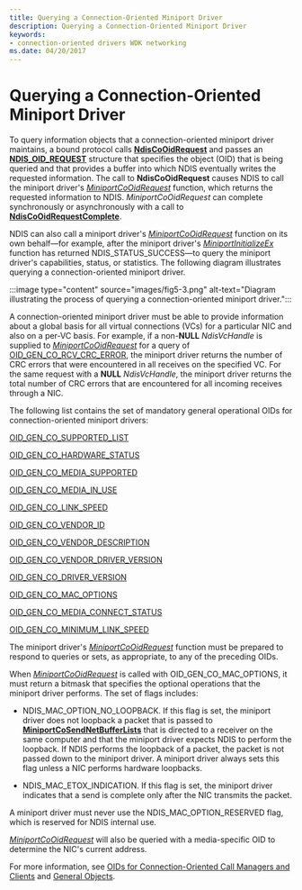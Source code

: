 ```yaml
---
title: Querying a Connection-Oriented Miniport Driver
description: Querying a Connection-Oriented Miniport Driver
keywords:
- connection-oriented drivers WDK networking
ms.date: 04/20/2017
---
```


# Querying a Connection-Oriented Miniport Driver





To query information objects that a connection-oriented miniport driver maintains, a bound protocol calls [**NdisCoOidRequest**](/windows-hardware/drivers/ddi/ndis/nf-ndis-ndiscooidrequest) and passes an [**NDIS\_OID\_REQUEST**](/windows-hardware/drivers/ddi/oidrequest/ns-oidrequest-ndis_oid_request) structure that specifies the object (OID) that is being queried and that provides a buffer into which NDIS eventually writes the requested information. The call to **NdisCoOidRequest** causes NDIS to call the miniport driver's [*MiniportCoOidRequest*](/windows-hardware/drivers/ddi/ndis/nc-ndis-miniport_co_oid_request) function, which returns the requested information to NDIS. *MiniportCoOidRequest* can complete synchronously or asynchronously with a call to [**NdisCoOidRequestComplete**](/windows-hardware/drivers/ddi/ndis/nf-ndis-ndiscooidrequestcomplete).

NDIS can also call a miniport driver's [*MiniportCoOidRequest*](/windows-hardware/drivers/ddi/ndis/nc-ndis-miniport_co_oid_request) function on its own behalf—for example, after the miniport driver's [*MiniportInitializeEx*](/windows-hardware/drivers/ddi/ndis/nc-ndis-miniport_initialize) function has returned NDIS\_STATUS\_SUCCESS—to query the miniport driver's capabilities, status, or statistics. The following diagram illustrates querying a connection-oriented miniport driver.

:::image type="content" source="images/fig5-3.png" alt-text="Diagram illustrating the process of querying a connection-oriented miniport driver.":::

A connection-oriented miniport driver must be able to provide information about a global basis for all virtual connections (VCs) for a particular NIC and also on a per-VC basis. For example, if a non-**NULL** *NdisVcHandle* is supplied to [*MiniportCoOidRequest*](/windows-hardware/drivers/ddi/ndis/nc-ndis-miniport_co_oid_request) for a query of [OID\_GEN\_CO\_RCV\_CRC\_ERROR](./oid-gen-co-rcv-crc-error.md), the miniport driver returns the number of CRC errors that were encountered in all receives on the specified VC. For the same request with a **NULL** *NdisVcHandle*, the miniport driver returns the total number of CRC errors that are encountered for all incoming receives through a NIC.

The following list contains the set of mandatory general operational OIDs for connection-oriented miniport drivers:

[OID\_GEN\_CO\_SUPPORTED\_LIST](./oid-gen-co-supported-list.md)

[OID\_GEN\_CO\_HARDWARE\_STATUS](./oid-gen-co-hardware-status.md)

[OID\_GEN\_CO\_MEDIA\_SUPPORTED](./oid-gen-co-media-supported.md)

[OID\_GEN\_CO\_MEDIA\_IN\_USE](./oid-gen-co-media-in-use.md)

[OID\_GEN\_CO\_LINK\_SPEED](./oid-gen-co-link-speed.md)

[OID\_GEN\_CO\_VENDOR\_ID](./oid-gen-co-vendor-id.md)

[OID\_GEN\_CO\_VENDOR\_DESCRIPTION](./oid-gen-co-vendor-description.md)

[OID\_GEN\_CO\_VENDOR\_DRIVER\_VERSION](./oid-gen-co-vendor-driver-version.md)

[OID\_GEN\_CO\_DRIVER\_VERSION](./oid-gen-co-driver-version.md)

[OID\_GEN\_CO\_MAC\_OPTIONS](./oid-gen-co-mac-options.md)

[OID\_GEN\_CO\_MEDIA\_CONNECT\_STATUS](./oid-gen-co-media-connect-status.md)

[OID\_GEN\_CO\_MINIMUM\_LINK\_SPEED](./oid-gen-co-minimum-link-speed.md)

The miniport driver's [*MiniportCoOidRequest*](/windows-hardware/drivers/ddi/ndis/nc-ndis-miniport_co_oid_request) function must be prepared to respond to queries or sets, as appropriate, to any of the preceding OIDs.

When [*MiniportCoOidRequest*](/windows-hardware/drivers/ddi/ndis/nc-ndis-miniport_co_oid_request) is called with OID\_GEN\_CO\_MAC\_OPTIONS, it must return a bitmask that specifies the optional operations that the miniport driver performs. The set of flags includes:

-   NDIS\_MAC\_OPTION\_NO\_LOOPBACK. If this flag is set, the miniport driver does not loopback a packet that is passed to [**MiniportCoSendNetBufferLists**](/windows-hardware/drivers/ddi/ndis/nc-ndis-miniport_co_send_net_buffer_lists) that is directed to a receiver on the same computer and that the miniport driver expects NDIS to perform the loopback. If NDIS performs the loopback of a packet, the packet is not passed down to the miniport driver. A miniport driver always sets this flag unless a NIC performs hardware loopbacks.

-   NDIS\_MAC\_ETOX\_INDICATION. If this flag is set, the miniport driver indicates that a send is complete only after the NIC transmits the packet.

A miniport driver must never use the NDIS\_MAC\_OPTION\_RESERVED flag, which is reserved for NDIS internal use.

[*MiniportCoOidRequest*](/windows-hardware/drivers/ddi/ndis/nc-ndis-miniport_co_oid_request) will also be queried with a media-specific OID to determine the NIC's current address.

For more information, see [OIDs for Connection-Oriented Call Managers and Clients](./oids-for-connection-oriented-call-managers-and-clients.md) and [General Objects](/previous-versions/windows/hardware/network/ff546510(v=vs.85)).

 

